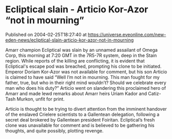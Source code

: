 # Ecliptical slain - Articio Kor-Azor “not in mourning”
Published on 2004-02-25T18:27:40 at https://universe.eveonline.com/new-eden-news/ecliptical-slain-articio-kor-azor-not-in-mourning

Amarr champion Ecliptical was slain by an unnamed assailant of Omega Corp, this morning at 7:20 GMT in the 7R5-7R system, deep in the Stain region. While reports of the killing are conflicting, it is evident that Ecliptical's escape pod was breached, prompting his clone to be initiated. Emperor Doriam Kor-Azor was not available for comment, but his son Articio is claimed to have said “Well I’m not in mourning. This man fought for my father, true, but who in their right mind wouldn’t? Should we celebrate every man who does his duty?” Articio went on slandering this proclaimed hero of Amarr and made lewd remarks about Amarr heirs Uriam Kador and Catiz-Tash Murkon, unfit for print.   
  
Articio is thought to be trying to divert attention from the imminent handover of the enslaved Crielere scientists to a Gallentean delegation, following a secret deal brokered by Gallentean president Foiritan. Ecliptical’s fresh clone was unavailable for comment and is believed to be gathering his thoughts, and quite possibly, plotting revenge.
